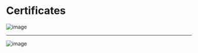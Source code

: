 # Certificates

![image](https://github.com/Nandita75/Certificates/assets/115875890/0c1cee22-c8ab-4fc8-a4f9-7ab9c4b79b00)

--------------------------------

![image](https://github.com/Nandita75/Certificates/assets/115875890/42042b4a-9685-4636-8f54-88b56408580f)

